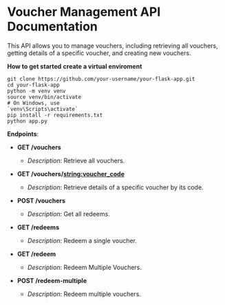 # Voucher Management API Documentation

This API allows you to manage vouchers, including retrieving all vouchers, getting details of a specific voucher, and creating new vouchers.

**How to get started**
**create a virtual enviroment**
```
git clone https://github.com/your-username/your-flask-app.git
cd your-flask-app
python -m venv venv
source venv/bin/activate
# On Windows, use
`venv\Scripts\activate`
pip install -r requirements.txt
python app.py
```
**Endpoints**: 
- **GET /vouchers**
  - *Description*: Retrieve all vouchers.

- **GET /vouchers/<string:voucher_code>**
  - *Description*: Retrieve details of a specific voucher by its code.

- **POST /vouchers**
  - *Description*: Get all redeems.

- **GET /redeems**
  - *Description*: Redeem a single voucher.

- **GET /redeem**
  - *Description*: Redeem Multiple Vouchers.

- **POST /redeem-multiple**
  - *Description*: Redeem multiple vouchers.

